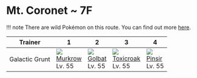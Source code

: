 # Mt. Coronet ~ 7F

!!! note
    There are wild Pokémon on this route. You can find out more [here](../../wild_pokemon/mt_coronet__7f/).


Trainer        | 1                                 | 2                                | 3                                   | 4                                | 
---            | ---                               | ---                              | ---                                 | ---                              | 
Galactic Grunt | ![][198]<br> [Murkrow]<br> Lv. 55 | ![][042]<br> [Golbat]<br> Lv. 55 | ![][454]<br> [Toxicroak]<br> Lv. 55 | ![][127]<br> [Pinsir]<br> Lv. 55 | 

[Golbat]: ../../pokemon_changes/042/
[Pinsir]: ../../pokemon_changes/127/
[Murkrow]: ../../pokemon_changes/198/
[Toxicroak]: ../../pokemon_changes/454/
[042]: ../img/pokemon/042.png
[127]: ../img/pokemon/127.png
[198]: ../img/pokemon/198.png
[454]: ../img/pokemon/454.png
